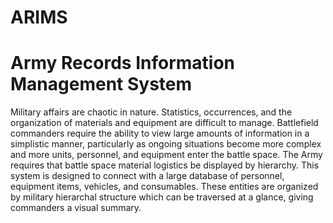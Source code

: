 # ARIMS
# Army Records Information Management System
Military affairs are chaotic in nature. Statistics, occurrences, and the 
organization of materials and equipment are difficult to manage. 
Battlefield commanders require the ability to view large amounts of 
information in a simplistic manner, particularly as ongoing situations 
become more complex and more units, personnel, and equipment 
enter the battle space. The Army requires that battle space material 
logistics be displayed by hierarchy. This system is designed to 
connect with a large database of personnel, equipment items, 
vehicles, and consumables. These entities are organized by military 
hierarchal structure which can be traversed at a glance, giving 
commanders a visual summary.
